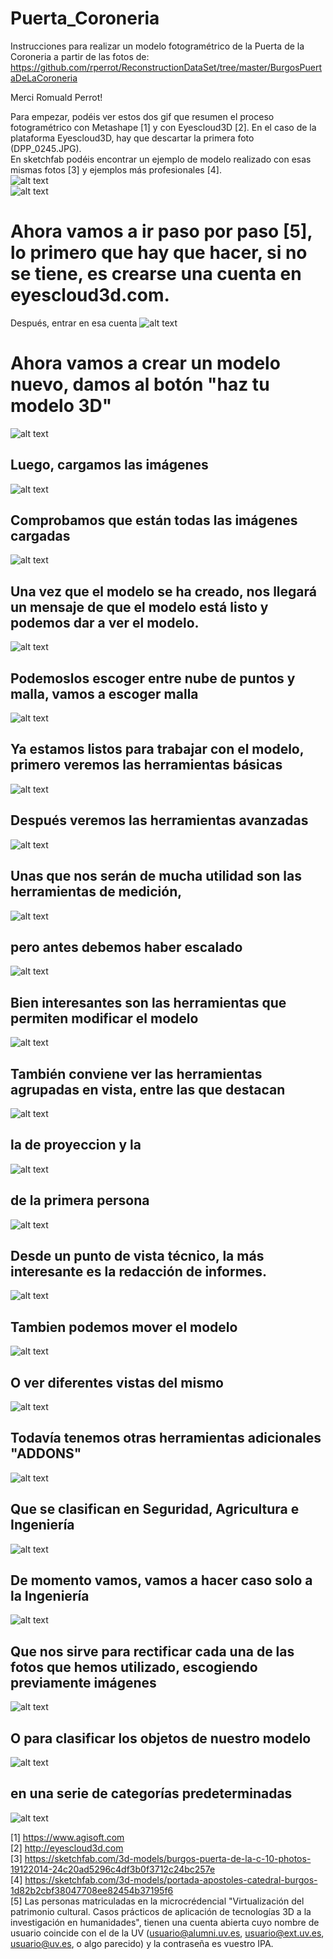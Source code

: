 # Puerta_Coroneria
Instrucciones para realizar un modelo fotogramétrico de la Puerta de la Coroneria a partir de las fotos de:  
 https://github.com/rperrot/ReconstructionDataSet/tree/master/BurgosPuertaDeLaCoroneria   
 
 Merci Romuald Perrot!  
 
 Para empezar, podéis ver estos dos gif que resumen el proceso fotogramétrico con Metashape [1] y con Eyescloud3D [2]. En el caso de la plataforma Eyescloud3D, hay que descartar la primera foto (DPP_0245.JPG).  
 En sketchfab podéis encontrar un ejemplo de modelo realizado con esas mismas fotos [3] y ejemplos más profesionales [4].  
 ![alt text](https://github.com/dieza/PUERTA_CORONERIA/blob/main/ProcesadoMetashape.gif?raw=true)  
 ![alt text](https://github.com/dieza/PUERTA_CORONERIA/blob/main/ProcesadoEyesCloud.gif?raw=true)  

#  Ahora vamos a ir paso por paso [5], lo primero que hay que hacer, si no se tiene, es crearse una cuenta en eyescloud3d.com.  
Después, entrar en esa cuenta
  ![alt text](https://github.com/dieza/PUERTA_CORONERIA/blob/main/imatges/00entrar.png?raw=true)  
#  Ahora vamos a crear un modelo nuevo, damos al botón "haz tu modelo 3D"  
  ![alt text](https://github.com/dieza/PUERTA_CORONERIA/blob/main/imatges/0_crear_nuevo_modelo_png)  
##  Luego, cargamos las imágenes  
  ![alt text](https://github.com/dieza/PUERTA_CORONERIA/blob/main/imatges/1_cargar_imagenes_png)  
##  Comprobamos que están todas las imágenes cargadas   
  ![alt text](https://github.com/dieza/PUERTA_CORONERIA/blob/main/imatges/2_comprobar_imagenes_cargadas.png)  
##  Una vez que el modelo se ha creado, nos llegará un mensaje de que el modelo está listo y podemos dar a ver el modelo.  
  ![alt text](https://github.com/dieza/PUERTA_CORONERIA/blob/main/imatges/3_ver_el_modelo.png)  
##  Podemoslos escoger entre nube de puntos y malla, vamos a escoger malla  
  ![alt text](https://github.com/dieza/PUERTA_CORONERIA/blob/main/imatges/4_malla.png)  
  ## Ya estamos listos para trabajar con el modelo, primero veremos las herramientas básicas  
  ![alt text](https://github.com/dieza/PUERTA_CORONERIA/blob/main/imatges/5_herramientas_basicas.png)  
  ## Después veremos las herramientas avanzadas  
  ![alt text](https://github.com/dieza/PUERTA_CORONERIA/blob/main/imatges/6_herramientas_avanzadas.png)   
  ## Unas que nos serán de mucha utilidad son las herramientas de medición,  
  ![alt text](https://github.com/dieza/PUERTA_CORONERIA/blob/main/imatges/7_medir.png)  
  ## pero antes debemos haber escalado  
  ![alt text](https://github.com/dieza/PUERTA_CORONERIA/blob/main/imatges/8_escala.png)  
  ## Bien interesantes son las herramientas que permiten modificar el modelo  
  ![alt text](https://github.com/dieza/PUERTA_CORONERIA/blob/main/imatges/9_modificar.png)  
  ## También conviene ver las herramientas agrupadas en vista, entre las que destacan  
  ![alt text](https://github.com/dieza/PUERTA_CORONERIA/blob/main/imatges/10_vista.png)  
  ## la de proyeccion y la  
  ![alt text](https://github.com/dieza/PUERTA_CORONERIA/blob/main/imatges/11_proyeccion.png)  
  ## de la primera persona  
  ![alt text](https://github.com/dieza/PUERTA_CORONERIA/blob/main/imatges/12_yo.png)  
  ## Desde un punto de vista técnico, la más interesante es la redacción de informes.  
  ![alt text](https://github.com/dieza/PUERTA_CORONERIA/blob/main/imatges/13_iota.png)  
  ## Tambien podemos mover el modelo  
  ![alt text](https://github.com/dieza/PUERTA_CORONERIA/blob/main/imatges/14_movimiento.png)  
  ## O ver diferentes vistas del mismo  
  ![alt text](https://github.com/dieza/PUERTA_CORONERIA/blob/main/imatges/15_multicam.png)  
  ## Todavía tenemos otras herramientas adicionales "ADDONS"  
  ![alt text](https://github.com/dieza/PUERTA_CORONERIA/blob/main/imatges/16_addonns.png)  
  ## Que se clasifican en Seguridad, Agricultura e Ingeniería  
  ![alt text](https://github.com/dieza/PUERTA_CORONERIA/blob/main/imatges/17_cat_addons.png)  
  ## De momento vamos, vamos a hacer caso solo a la Ingeniería  
  ![alt text](https://github.com/dieza/PUERTA_CORONERIA/blob/main/imatges/18_ingeneria.png)  
  ## Que nos sirve para rectificar cada una de las fotos que hemos utilizado, escogiendo previamente imágenes  
  ![alt text](https://github.com/dieza/PUERTA_CORONERIA/blob/main/imatges/19fotorectificacion.png)  
  ## O para clasificar los objetos de nuestro modelo  
  ![alt text](https://github.com/dieza/PUERTA_CORONERIA/blob/main/imatges/20_segmentacion.png)  
  ## en una serie de categorías predeterminadas  
  ![alt text](https://github.com/dieza/PUERTA_CORONERIA/blob/main/imatges/21_exterior.png) 

[1] https://www.agisoft.com  
[2] http://eyescloud3d.com  
[3] https://sketchfab.com/3d-models/burgos-puerta-de-la-c-10-photos-19122014-24c20ad5296c4df3b0f3712c24bc257e  
[4] https://sketchfab.com/3d-models/portada-apostoles-catedral-burgos-1d82b2cbf38047708ee82454b37195f6  
[5] Las personas matriculadas en la microcrédencial "Virtualización del patrimonio cultural. Casos prácticos de aplicación de tecnologías 3D a la investigación en humanidades", tienen una cuenta abierta cuyo nombre de usuario coincide con el de la UV (usuario@alumni.uv.es, usuario@ext.uv.es, usuario@uv.es, o algo parecido) y la contraseña es vuestro IPA.  


